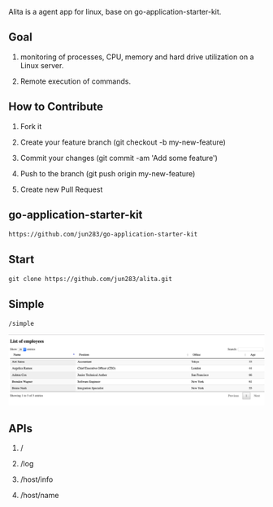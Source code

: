 Alita is a agent app for linux, base on go-application-starter-kit.

## Goal

1. monitoring of processes, CPU, memory and hard drive utilization on a Linux server.

2. Remote execution of commands.

## How to Contribute

1. Fork it

2. Create your feature branch (git checkout -b my-new-feature)

3. Commit your changes (git commit -am 'Add some feature')

4. Push to the branch (git push origin my-new-feature)

5. Create new Pull Request

## go-application-starter-kit

    https://github.com/jun283/go-application-starter-kit


## Start

    git clone https://github.com/jun283/alita.git

## Simple

    /simple

![Simple](simple.png)

## APIs

1. /

2. /log

3. /host/info

4. /host/name

